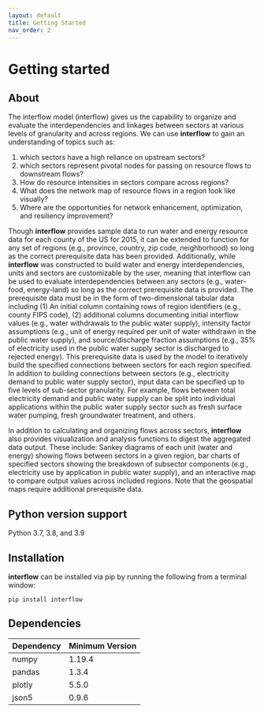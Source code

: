 ```yaml
---
layout: default
title: Getting Started
nav_order: 2
---
```



# Getting started
## About
The interflow model (interflow) gives us the capability to organize and evaluate the interdependencies and linkages between sectors at various levels of granularity and across regions. We can use **interflow** to gain an understanding of topics such as:
1. which sectors have a high reliance on upstream sectors?
2. which sectors represent pivotal nodes for passing on resource flows to downstream flows?
3. How do resource intensities in sectors compare across regions?
4. What does the network map of resource flows in a region look like visually?
5. Where are the opportunities for network enhancement, optimization, and resiliency improvement?

Though **interflow** provides sample data to run water and energy resource data for each county of the US for 2015, it can be extended to function for any set of regions (e.g., province, country, zip code, neighborhood) so long as the correct prerequisite data has been provided. Additionally, while **interflow** was constructed to build water and energy interdependencies, units and sectors are customizable by the user, meaning that interflow can be used to evaluate interdependencies between any sectors (e.g., water-food, energy-land) so long as the correct prerequisite data is provided. The prerequisite data must be in the form of two-dimensional tabular data including (1) An initial column containing rows of region identifiers (e.g., county FIPS code), (2) additional columns documenting initial interflow values (e.g., water withdrawals to the public water supply), intensity factor assumptions (e.g., unit of energy required per unit of water withdrawn in the public water supply), and source/discharge fraction assumptions (e.g., 35% of electricity used in the public water supply sector is discharged to rejected energy). This prerequisite data is used by the model to iteratively build the specified connections between sectors for each region specified. In addition to building connections between sectors (e.g., electricity demand to public water supply sector), input data can be specified up to five levels of sub-sector granularity. For example, flows between total electricity demand and public water supply can be split into individual applications within the public water supply sector such as fresh surface water pumping, fresh groundwater treatment, and others.

In addition to calculating and organizing flows across sectors, **interflow** also provides visualization and analysis functions to digest the aggregated data output. These include: Sankey diagrams of each unit (water and energy) showing flows between sectors in a given region, bar charts of specified sectors showing the breakdown of subsector components (e.g., electricity use by application in public water supply), and an interactive map to compare output values across included regions. Note that the geospatial maps require additional prerequisite data.


## Python version support

Python 3.7, 3.8, and 3.9


## Installation

**interflow** can be installed via pip by running the following from a terminal window:

`pip install interflow`

## Dependencies

| Dependency | Minimum Version  |
|:-----------|:-----------------|
|numpy       | 1.19.4           |
|pandas      | 1.3.4            |
|plotly      | 5.5.0            |
|json5       | 0.9.6            |
